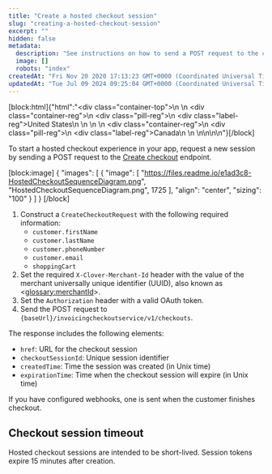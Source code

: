 ```yaml
---
title: "Create a hosted checkout session"
slug: "creating-a-hosted-checkout-session"
excerpt: ""
hidden: false
metadata: 
  description: "See instructions on how to send a POST request to the create checkout endpoint to start a hosted checkout experience in your app."
  image: []
  robots: "index"
createdAt: "Fri Nov 20 2020 17:13:23 GMT+0000 (Coordinated Universal Time)"
updatedAt: "Tue Jul 09 2024 09:25:04 GMT+0000 (Coordinated Universal Time)"
---
```

<meta name=" description" content="See instructions on how to send a POST request to the create checkout endpoint to start a hosted checkout experience in your app.">

[block:html]{"html":"<div class=\"container-top\">\n  <!--United States-->\n  <div class=\"container-reg\">\n    <div class=\"pill-reg\">\n      <div class=\"label-reg\">United States</div>\n    </div>\n  </div>\n  <!--Canada-->\n  <div class=\"container-reg\">\n    <div class=\"pill-reg\">\n      <div class=\"label-reg\">Canada</div>\n    </div>\n  </div>\n</div>\n\n<!--Css-->\n<style>\n.container-top {\n  top: -15px;\n  position: relative;\n  margin-bottom: -5px;\n}\n\n.container-reg {\n  align-items: center;\n  min-width: auto; \n  width: fit-content;\n  text-align: left;\n  overflow: auto;\n  display: inline-block; \n}\n\n/*Pill format REG*/\n.pill-reg {\n  background: #44BB44;\n  border: .5px solid #44BB44;\n  margin-left: 5px;\n  overflow: hidden;\n  display: flex; \n  justify-content: center; \n  align-items: center; \n  border-radius: 10px;\n  height: 1.8rem;\n  margin-top: 10px;\n  margin-bottom: 1.5px; \n  padding: 0 10px; \n}\n\n/*Text FORMAT inside REG pills */\n.pill-reg .label-reg, \n.pill-reg__addon .label-reg \n{\n  font-style: normal;\n  font-weight: normal;\n  font-size: 12px;\n  color: #fff;\n  vertical-align: middle;\n  margin: 0;\n  padding: 0 5px;\n}\n</style>"}[/block]

To start a hosted checkout experience in your app, request a new session by sending a POST request to the [Create checkout](https://docs.clover.com/reference/createcheckout) endpoint. 

<!--To start a hosted checkout experience in your app, you must make two API calls. First, request a new session by sending a POST request to the [Create checkout]() endpoint. Then, use the returned `token` to display the checkout page by making a GET request to the `/invoicingcheckoutservice/v1/checkouts/{checkoutSessionId}` endpoint. Ensure the request does not carry any query string values.
-->

[block:image]
{
  "images": [
    {
      "image": [
        "https://files.readme.io/e1ad3c8-HostedCheckoutSequenceDiagram.png",
        "HostedCheckoutSequenceDiagram.png",
        1725
      ],
      "align": "center",
      "sizing": "100"
    }
  ]
}
[/block]


1. Construct a `CreateCheckoutRequest` with the following required information:
   - `customer.firstName`
   - `customer.lastName`
   - `customer.phoneNumber`
   - `customer.email`
   - `shoppingCart`
2. Set the required `X-Clover-Merchant-Id` header with the value of the merchant universally unique identifier (UUID), also known as <<glossary:merchantId>>.
3. Set the `Authorization` header with a valid OAuth token.
4. Send the POST request to `{baseUrl}/invoicingcheckoutservice/v1/checkouts`.

The response includes the following elements:

- `href`: URL for the checkout session
- `checkoutSessionId`: Unique session identifier
- `createdTime`: Time the session was created (in Unix time)
- `expirationTime`: Time when the checkout session will expire (in Unix time)

If you have configured webhooks, one is sent when the customer finishes checkout.

## Checkout session timeout

Hosted checkout sessions are intended to be short-lived. Session tokens expire 15 minutes after creation.
